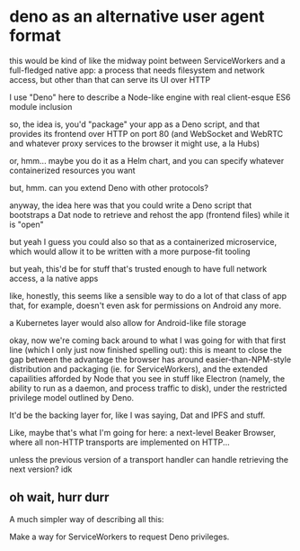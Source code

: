 # deno as an alternative user agent format

this would be kind of like the midway point between ServiceWorkers and a full-fledged native app: a process that needs filesystem and network access, but other than that can serve its UI over HTTP

I use "Deno" here to describe a Node-like engine with real client-esque ES6 module inclusion

so, the idea is, you'd "package" your app as a Deno script, and that provides its frontend over HTTP on port 80 (and WebSocket and WebRTC and whatever proxy services to the browser it might use, a la Hubs)

or, hmm... maybe you do it as a Helm chart, and you can specify whatever containerized resources you want

but, hmm. can you extend Deno with other protocols?

anyway, the idea here was that you could write a Deno script that bootstraps a Dat node to retrieve and rehost the app (frontend files) while it is "open"

but yeah I guess you could also so that as a containerized microservice, which would allow it to be written with a more purpose-fit tooling

but yeah, this'd be for stuff that's trusted enough to have full network access, a la native apps

like, honestly, this seems like a sensible way to do a lot of that class of app that, for example, doesn't even ask for permissions on Android any more.

a Kubernetes layer would also allow for Android-like file storage

okay, now we're coming back around to what I was going for with that first line (which I only just now finished spelling out): this is meant to close the gap between the advantage the browser has around easier-than-NPM-style distribution and packaging (ie. for ServiceWorkers), and the extended capailities afforded by Node that you see in stuff like Electron (namely, the ability to run as a daemon, and process traffic to disk), under the restricted privilege model outlined by Deno.

It'd be the backing layer for, like I was saying, Dat and IPFS and stuff.

Like, maybe that's what I'm going for here: a next-level Beaker Browser, where all non-HTTP transports are implemented on HTTP...

unless the previous version of a transport handler can handle retrieving the next version? idk

## oh wait, hurr durr

A much simpler way of describing all this:

Make a way for ServiceWorkers to request Deno privileges.
